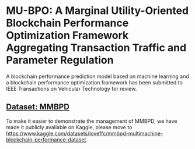 # MU-BPO: A Marginal Utility-Oriented Blockchain Performance Optimization Framework Aggregating Transaction Traffic and Parameter Regulation
A blockchain performance prediction model based on machine learning and a blockchain performance optimization framework has been submitted to IEEE Transactions on Vehicular Technology for review.
## [Dataset: MMBPD](https://www.kaggle.com/datasets/loveffc/mmbpd-multimachine-blockchain-performance-dataset)
To make it easier to demonstrate the management of MMBPD, we have made it publicly available on Kaggle, please move to https://www.kaggle.com/datasets/loveffc/mmbpd-multimachine-blockchain-performance-dataset.
